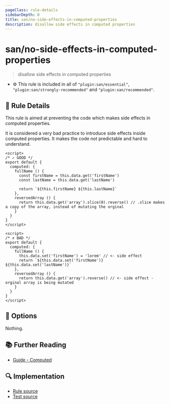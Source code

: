 ```yaml
---
pageClass: rule-details
sidebarDepth: 0
title: san/no-side-effects-in-computed-properties
description: disallow side effects in computed properties
---
```

# san/no-side-effects-in-computed-properties
> disallow side effects in computed properties

- :gear: This rule is included in all of `"plugin:san/essential"`, `"plugin:san/strongly-recommended"` and `"plugin:san/recommended"`.

## :book: Rule Details

This rule is aimed at preventing the code which makes side effects in computed properties.

It is considered a very bad practice to introduce side effects inside computed properties. It makes the code not predictable and hard to understand.

<eslint-code-block :rules="{'san/no-side-effects-in-computed-properties': ['error']}">

```vue
<script>
/* ✓ GOOD */
export default {
  computed: {
    fullName () {
      const firstName = this.data.get('firstName')
      const lastName = this.data.get('lastName')

      return `${this.firstName} ${this.lastName}`
    },
    reversedArray () {
      return this.data.get('array').slice(0).reverse() // .slice makes a copy of the array, instead of mutating the orginal
    }
  }
}
</script>
```

</eslint-code-block>

<eslint-code-block :rules="{'san/no-side-effects-in-computed-properties': ['error']}">

```vue
<script>
/* ✗ BAD */
export default {
  computed: {
    fullName () {
      this.data.set('firstName') = 'lorem' // <- side effect
      return `${this.data.set('firstName')} ${this.data.set('lastName')}`
    },
    reversedArray () {
      return this.data.get('array').reverse() // <- side effect - orginal array is being mutated
    }
  }
}
</script>
```

</eslint-code-block>

## :wrench: Options

Nothing.

## :books: Further Reading

- [Guide - Computed](https://baidu.github.io/san/tutorial/component/#计算数据)

## :mag: Implementation

- [Rule source](https://github.com/ecomfe/eslint-plugin-san/blob/master/lib/rules/no-side-effects-in-computed-properties.js)
- [Test source](https://github.com/ecomfe/eslint-plugin-san/blob/master/tests/lib/rules/no-side-effects-in-computed-properties.js)

